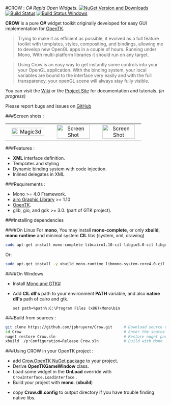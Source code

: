 #CROW :  _C# Rapid Open Widgets._
[![NuGet Version and Downloads](https://buildstats.info/nuget/Crow.OpenTK)](https://www.nuget.org/packages/Crow.OpenTK) [![Build Status](https://travis-ci.org/jpbruyere/Crow.svg?branch=master)](https://travis-ci.org/jpbruyere/Crow) [![Build Status Windows](https://ci.appveyor.com/api/projects/status/j387lo59vnov8jbc?svg=true)](https://ci.appveyor.com/project/jpbruyere/Crow)

**CROW** is a pure **C#** widget toolkit originally developed for easy GUI implementation for [OpenTK](http://opentk.github.io/).

> Trying to make it as efficient as possible, it evolved as a full feature toolkit with templates, styles, compositing,  and bindings, allowing me to develop new OpenGL apps in a couple of hours.
Running under Mono, With multi-platform libraries it should run on any target.

> Using Crow is an easy way to get instantly some controls into your your OpenGL application. With the binding system, your local variables are bound to the interface very easily and with the full transparency, your openGL scene will always stay fully visible.

You can visit the [Wiki](https://github.com/jpbruyere/Crow/wiki) or the [Project Site](https://jpbruyere.github.io/Crow/) for documentation and tutorials. _(in progress)_

Please report bugs and issues on [GitHub](https://github.com/jpbruyere/Crow/issues)

###Screen shots :

<table width="100%">
  <tr>
    <td width="30%" align="center"><img src="https://jpbruyere.github.io/Crow/images/magic3d.png" alt="Magic3d" width="90%"/></td>
    <td width="30%" align="center"><img src="https://jpbruyere.github.io/Crow/images/screenshot3.png" alt="Screen Shot" width="90%" /> </td>
    <td width="30%" align="center"><img src="https://jpbruyere.github.io/Crow/images/screenshot1.png" alt="Screen Shot" width="90%"/> </td>
  </tr>
</table>

###Features :
- **XML** interface definition.
- Templates and styling
- Dynamic binding system with code injection.
- Inlined delegates in XML

###Requirements :
- Mono >= 4.0 Framework. 
- [airo Graphic Library](https://cairographics.org/) >= 1.10 
- [OpenTK](http://opentk.github.io/).
- glib, gio, and gdk >= 3.0. (part of GTK project).

###Installing dependencies

####On Linux
For **mono**, You may install **mono-complete**, or only **xbuild**, **mono runtime** and minimal system **CIL** libs (system, xml, drawing)
```bash
sudo apt-get install mono-complete libcairo1.10-cil libgio3.0-cil libgdk3.0-cil libglib3.0-cil
```
Or:
```bash
sudo apt-get install -y xbuild mono-runtime libmono-system-core4.0-cil libmono-system-xml4.0-cil libmono-system-drawing4.0-cil libcairo1.10-cil libgio3.0-cil libgdk3.0-cil libglib3.0-cil
```
####On Windows
- Install [Mono and GTK#](http://www.mono-project.com/download/#download-win)
- Add **CIL dll's** path to your environment **PATH** variable, and also **native dll's** path of cairo and gtk.

    `set path=%path%;C:\Program Files (x86)\Mono\bin`

###Build from sources :
```bash
git clone https://github.com/jpbruyere/Crow.git   	# Download source code from github
cd Crow	                                    		# Enter the source directory
nuget restore Crow.sln								# Restore nuget packages
xbuild  /p:Configuration=Release Crow.sln			# Build with Mono 
```
###Using CROW in your OpenTK project :
* add [Crow.OpenTK NuGet package](https://www.nuget.org/packages/Crow.OpenTK/) to your project.
* Derive **OpenTKGameWindow** class.
* Load some widget in the **OnLoad** override with `CrowInterface.LoadInterface` .
* Build your project with **mono**. (**xbuild**)
- copy **Crow.dll.config** to output directory if you have trouble finding native libs.
